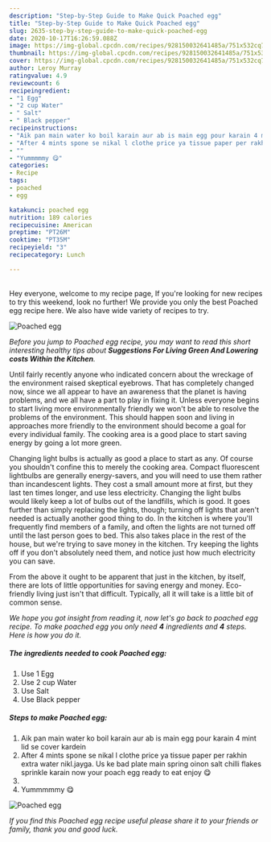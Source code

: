 ```yaml
---
description: "Step-by-Step Guide to Make Quick Poached egg"
title: "Step-by-Step Guide to Make Quick Poached egg"
slug: 2635-step-by-step-guide-to-make-quick-poached-egg
date: 2020-10-17T16:26:59.088Z
image: https://img-global.cpcdn.com/recipes/928150032641485a/751x532cq70/poached-egg-recipe-main-photo.jpg
thumbnail: https://img-global.cpcdn.com/recipes/928150032641485a/751x532cq70/poached-egg-recipe-main-photo.jpg
cover: https://img-global.cpcdn.com/recipes/928150032641485a/751x532cq70/poached-egg-recipe-main-photo.jpg
author: Leroy Murray
ratingvalue: 4.9
reviewcount: 6
recipeingredient:
- "1 Egg"
- "2 cup Water"
- " Salt"
- " Black pepper"
recipeinstructions:
- "Aik pan main water ko boil karain aur ab is main egg pour karain 4 mint lid se cover kardein"
- "After 4 mints spone se nikal l clothe price ya tissue paper per rakhin extra water nikl.jayga. Us ke bad plate main spring oinon salt chilli flakes sprinkle karain now your poach egg ready to eat enjoy 😋"
- ""
- "Yummmmmy 😋"
categories:
- Recipe
tags:
- poached
- egg

katakunci: poached egg 
nutrition: 189 calories
recipecuisine: American
preptime: "PT26M"
cooktime: "PT35M"
recipeyield: "3"
recipecategory: Lunch

---
```

<br>
Hey everyone, welcome to my recipe page, If you're looking for new recipes to try this weekend, look no further! We provide you only the best Poached egg recipe here. We also have wide variety of recipes to try.
<br>


![Poached egg](https://img-global.cpcdn.com/recipes/928150032641485a/751x532cq70/poached-egg-recipe-main-photo.jpg)

<i>Before you jump to Poached egg recipe, you may want to read this short interesting healthy tips about 
<strong>Suggestions For Living Green And Lowering costs Within the Kitchen</strong>.</i>
</br>

Until fairly recently anyone who indicated concern about the wreckage of the environment raised skeptical eyebrows. That has completely changed now, since we all appear to have an awareness that the planet is having problems, and we all have a part to play in fixing it. Unless everyone begins to start living more environmentally friendly we won't be able to resolve the problems of the environment. This should happen soon and living in approaches more friendly to the environment should become a goal for every individual family. The cooking area is a good place to start saving energy by going a lot more green.

Changing light bulbs is actually as good a place to start as any. Of course you shouldn't confine this to merely the cooking area. Compact fluorescent lightbulbs are generally energy-savers, and you will need to use them rather than incandescent lights. They cost a small amount more at first, but they last ten times longer, and use less electricity. Changing the light bulbs would likely keep a lot of bulbs out of the landfills, which is good. It goes further than simply replacing the lights, though; turning off lights that aren't needed is actually another good thing to do. In the kitchen is where you'll frequently find members of a family, and often the lights are not turned off until the last person goes to bed. This also takes place in the rest of the house, but we're trying to save money in the kitchen. Try keeping the lights off if you don't absolutely need them, and notice just how much electricity you can save.

From the above it ought to be apparent that just in the kitchen, by itself, there are lots of little opportunities for saving energy and money. Eco-friendly living just isn't that difficult. Typically, all it will take is a little bit of common sense.


<i>We hope you got insight from reading it, now let's go back to poached egg recipe. To make poached egg you only need <strong>4</strong> ingredients and <strong>4</strong> steps. Here is how you do it.
</i>

##### The ingredients needed to cook Poached egg:

1. Use 1 Egg
1. Use 2 cup Water
1. Use  Salt
1. Use  Black pepper


##### Steps to make Poached egg:

1. Aik pan main water ko boil karain aur ab is main egg pour karain 4 mint lid se cover kardein
1. After 4 mints spone se nikal l clothe price ya tissue paper per rakhin extra water nikl.jayga. Us ke bad plate main spring oinon salt chilli flakes sprinkle karain now your poach egg ready to eat enjoy 😋
1. 
1. Yummmmmy 😋
<img src="//assets-global.cpcdn.com/assets/icons/button_play-2c75c40dde080a61004c1f40b05d8f140eaff45d7e9e6481dc71c63d2e7c4909.png" alt="Poached egg">

<i>If you find this Poached egg recipe useful please share it to your friends or family, thank you and good luck.</i>
